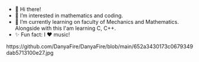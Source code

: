 - 👋 Hi there!
- 👀 I’m interested in mathematics and coding.
- 🌱 I’m currently learning on faculty of Mechanics and Mathematics. Alongside with this I'am learning C, C++.
- ✨ Fun fact: I ❤ music!
<!---
DanyaFire/DanyaFire is a ✨ special ✨ repository because its `README.md` (this file) appears on your GitHub profile.
You can click the Preview link to take a look at your changes.
---> https://github.com/DanyaFire/DanyaFire/blob/main/652a3430173c0679349dab5713100e27.jpg
